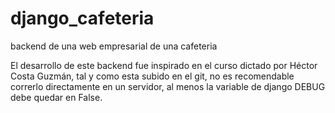 # django_cafeteria
backend de una web empresarial de una cafeteria

El desarrollo de este backend fue inspirado en el curso dictado por Héctor Costa Guzmán, tal y como esta subido en el git, no es recomendable correrlo directamente en un servidor, al menos la variable de django DEBUG debe quedar en False.